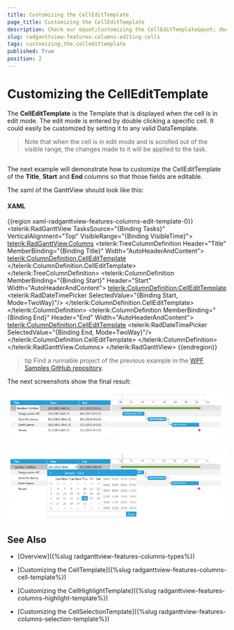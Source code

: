 ```yaml
---
title: Customizing the CellEditTemplate
page_title: Customizing the CellEditTemplate
description: Check our &quot;Customizing the CellEditTemplate&quot; documentation article for the RadGanttView {{ site.framework_name }} control.
slug: radganttview-features-columns-editing-cells
tags: customizing,the,celledittemplate
published: True
position: 2
---
```


# Customizing the CellEditTemplate

The __CellEditTemplate__ is the Template that is displayed when the cell is in edit mode. The edit mode is entered by double clicking a specific cell. It could easily be customized by setting it to any valid DataTemplate.

>Note that when the cell is in edit mode and is scrolled out of the visible range, the changes made to it will be applied to the task.

## 

The next example will demonstrate how to customize the CellEditTemplate of the __Title__, __Start__ and __End__ columns so that those fields are editable.

The xaml of the GanttView should look like this:

#### __XAML__

{{region xaml-radganttview-features-columns-edit-template-0}}
	<telerik:RadGanttView TasksSource="{Binding Tasks}" 
	VerticalAlignment="Top"
	VisibleRange="{Binding VisibleTime}">
	    <telerik:RadGanttView.Columns>
	        <telerik:TreeColumnDefinition Header="Title" MemberBinding="{Binding Title}" Width="AutoHeaderAndContent">
	            <telerik:ColumnDefinition.CellEditTemplate>
	                <DataTemplate>
	                    <TextBox Text="{Binding Title, Mode=TwoWay}"/>
	                </DataTemplate>
	            </telerik:ColumnDefinition.CellEditTemplate>
	        </telerik:TreeColumnDefinition>
	        <telerik:ColumnDefinition MemberBinding="{Binding Start}" Header="Start" Width="AutoHeaderAndContent">
	            <telerik:ColumnDefinition.CellEditTemplate>
	                <DataTemplate>
	                    <telerik:RadDateTimePicker SelectedValue="{Binding Start, Mode=TwoWay}"/>
	                </DataTemplate>
	            </telerik:ColumnDefinition.CellEditTemplate>
	        </telerik:ColumnDefinition>
	        <telerik:ColumnDefinition MemberBinding="{Binding End}" Header="End" Width="AutoHeaderAndContent">
	            <telerik:ColumnDefinition.CellEditTemplate>
	                <DataTemplate>
	                    <telerik:RadDateTimePicker SelectedValue="{Binding End, Mode=TwoWay}"/>
	                </DataTemplate>
	            </telerik:ColumnDefinition.CellEditTemplate>
	        </telerik:ColumnDefinition>
	    </telerik:RadGanttView.Columns>
	</telerik:RadGanttView>
{{endregion}}

>tip Find a runnable project of the previous example in the [WPF Samples GitHub repository](https://github.com/telerik/xaml-sdk/tree/master/GanttView/CustomCellTemplates).

The next screenshots show the final result:

![radganttview-features-columns-edit-template-1](images/radganttview-features-columns-edit-template-1.png)

![radganttview-features-columns-edit-template-2](images/radganttview-features-columns-edit-template-2.png)

## See Also

 * [Overview]({%slug radganttview-features-columns-types%})

 * [Customizing the CellTemplate]({%slug radganttview-features-columns-cell-template%})

 * [Customizing the CellHighlightTemplate]({%slug radganttview-features-columns-highlight-template%})

 * [Customizing the CellSelectionTemplate]({%slug radganttview-features-columns-selection-template%})
